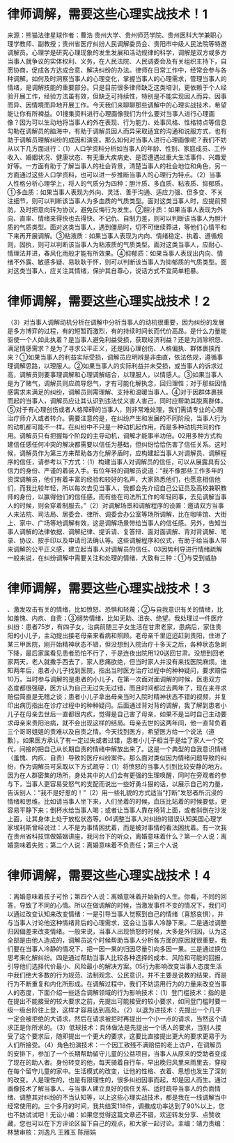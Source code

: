 # 律师调解，需要这些心理实战技术！1

来源：熊猫法律星球作者：曹浩 贵州大学、贵州师范学院、贵州医科大学兼职心理学教师、副教授；贵州省医疗纠纷人民调解委员会、贵阳市中级人民法院等特邀调解员。心理学是研究心理现象的发生发展和活动规律的科学，调解是双方或多方当事人就争议的实体权利、义务，在人民法院、人民调委会及有关组织主持下，自愿协商，促成各方达成合意、解决纠纷的办法。律师在日常工作中，经常会参与各种调解。如何及时洞察当事人的心理变化，掌握当事人的心理需求，管理当事人的情绪，是调解技能的重要部分。只是目前很多律师缺乏这类培训，更依赖于个人经验开展工作，经验方法虽有效，但缺乏可持续性，特别是不能实现因人而异、因事而异、因情境而异地开展工作。今天我们来聊聊那些调解中的心理实战技术，希望能让你有所裨益。01搜集资料进行心理画像我们为什么要对当事人进行心理画像？因为可以生动地将当事人的外在表现、行为能力、处事风格、性格特点等信息勾勒在调解员的脑海中，有助于调解员因人而异采取适宜的沟通和说服方式，也有助于调解员理解纠纷的成因和演变。那么如何对当事人进行心理画像呢？我们不妨从以下几方面进行：（1）人口学资料分析如当事人的年龄、性别、家庭成员、工作收入、婚姻状况、健康状态、有无重大疾病史、是否遭遇过重大生活事件、兴趣爱好等。一方面有助于了解当事人的社会背景，清楚当事人的社会地位和角色，另一方面通过这些人口学资料，也可以进一步推断当事人的心理行为特点。（2）当事人性格分析心理学上，将人的气质分为四种：胆汁质、多血质、粘液质、抑郁质。①多血质：如果当事人表现为外向、灵活、善于沟通、适应力强、但多变、不关注细节，则可以判断该当事人为多血质的气质类型。面对这类当事人时，应提前预防，及时把意向转为协议，避免反悔行为发生。②胆汁质：如果当事人表现为外向、直率、情绪来得快也去得快、不记仇、自制力差，则可以判断该当事人为胆汁质的气质类型。面对这类当事人，遇到僵局时，切不可继续莽进，等他们心情平和下来再开展调解。③粘液质：如果当事人表现为内向、情绪稳定、执着、遵循规则，固执，则可以判断该当事人为粘液质的气质类型。面对这类当事人，应耐心、情理法并进，春风化雨般才能有所效果。④抑郁质：如果当事人表现出内向、情绪不外露、敏感多疑、易耿耿于怀，则可以判断该当事人为抑郁质的气质类型。面对这类当事人，应关注其情绪，保护其自尊心，说话方式不宜简单粗暴。

# 律师调解，需要这些心理实战技术！2

（3）对当事人调解动机分析在调解中分析当事人的动机很重要，因为纠纷的发展是多方博弈的过程，有的短暂而激烈，有的持续时间长而代价高昂。是什么力量能驱使一个人如此执着？是当事人避免利益受损，获取经济利益？还是为消除积怨、满足情感需求？是为了寻求公平正义，还是因心理创伤、人格偏执、群体裹挟而来？①如果当事人的利益实际受损，调解员应明辨是非曲直，依法依规，遵循事理调解思路，以理服人。②如果当事人的实际利益并未受损，或当事人的诉求过高，调解员则要事理调解和心理调解结合，以理服人，以情感人。③如果当事人是为了赌气，调解员则应疏导怨气，才有可能化解执念，回归理性；对于那些因情感需求未满足的纠纷，调解员则需理解、支持和温暖当事人。④对于因群体裹挟而起的当事人，调解员应让其认识到违法仗义害人害己，同时应帮助其脱离群体。⑤对于有心理创伤或者人格障碍的当事人，则非常难处理，我们需请专业的心理治疗师介入或者转介。需要注意的是，在纠纷产生和发展的不同阶段，当事人行为的动机都可能不一样。在纠纷中不只是一种动机起作用，而是多种动机共同的作用。调解员只有把握每个阶段的主导动机，调解才能事半功倍。02用多种方式构建信任感任何冲突的解决都需要以信任为基础，但纠纷恰恰伤害了信任关系。这时候，调解员作为第三方来帮助各方化解矛盾时，应构建起当事人对调解员、调解程序的信任，请参考以下方式：（1）构建当事人对调解员的信任，可以从展露具有公信力的身份、严谨的着装入手。有位年轻的调解员说道：“我不像那些工作多年的资深调解员，他们有着丰富的经验和较好的名声，大家熟悉他们，也愿意相信他们，而我比较年轻，所以每次去见当事人，我都会先介绍自己公证员及高校兼职教师的身份，以赢得他们的信任感，而有些在司法所工作的年轻同事，去见调解当事人的时候，则会穿着制服去。”（2）对调解场景和调解程序的设置：邀请双方当事人来法院、司法局、居委会、律所、调委会办公室等场所调解，比在咖啡馆、大街上、家中、广场等地调解有效，这是调解场景带给当事人的信任感。另外，告知当事人调解的法律依据、调解纪律、提诉请、复答辩、面对面调解、背对背调解、笔录、协议、按手印以及申请司法确认等。这些调解程序和仪式，有助于给当事人带来调解的公平正义感，建立起当事人对调解员的信任。03因势利导进行情绪疏解一般来说，在纠纷调解中需要关注和处理的情绪，大致有三种：①与受到威胁

# 律师调解，需要这些心理实战技术！3

、激发攻击有关的情绪，比如愤怒、恐惧和轻蔑；②与自我意识有关的情绪，比如羞愧、内疚、自责；③弱势情绪，比如无助、沮丧、绝望。我处理过一件医疗纠纷：患者75岁，有四子女，治病前随三子女生活在甘肃老家，患病后，家住贵阳的小儿子，主动提出接老母亲来看病和照顾。老母亲千里迢迢赶到贵阳，住进了某三甲医院，刚开始精神状态不错，但没想到入院治疗十多天之后，各种状态急剧下降，最后家属看见患者恐怕不行了，于是连夜出院用120送回甘肃。没想到回老家两天，老人就撒手西去了，家人悲痛欲绝，但当时家人并没有来找医院麻烦。谁知两年后，患者小儿子找到医院，指出当时医方治疗过程中的种种疑问，要求赔偿10万。当时参与调解的是患者的小儿子，在第一次面对面调解的时候，医患双方态度都很强硬，医方认为自己无过失无过错，而且时间都过去两年了，现在来寻求赔偿简直是无稽之谈；患者小儿子拿出母亲当时入院时精神状态不错的视频，并复印出病历指出在诊疗过程中的种种疑问。后面通过背对背的调解，我了解到患者小儿子在母亲去世后一直都很内疚，觉得是自己害了母亲，如果不是当时自己主动要求母亲来贵阳治病，就不会出现这样的结局。母亲去世的这两年间，他一直背负着三个哥哥姐姐的责难以及自责之情。今天找到医方，希望医方给一个说法（道歉），如果医方承认了有一定过失或者过错，患者小儿子相当于是给了家人一个交代，间接的把自己从长期自责的情绪中解放出来了。这是一个典型的自我意识情绪（羞愧、内疚、自责）导致的医疗纠纷案件。那么面对类似因为情绪问题导致的纠纷，作为调解员可采取以下方式疏导：（1）将愤怒的当事人引到比较安静的地方。因为在人群密集的场所，身处其中的人们会有更强的生理唤醒，同时在旁观者的参与下，当事人更容易受怒气的支配而说出一些好勇斗狠的话，以展示自己的力量，告诉别人：“我不是好惹的！”（2）用一些礼貌的方式适当“打断”发怒者所沉浸的情绪和思维。比如请当事人坐下来，人们坐着的时候，血压比站着的时候要低，更容易平静下来；倒杯水给当事人喝；或者让当事人靠在椅背上面，或者斜倒在沙发上面，让其身体上处于放松状态等。04调整当事人对纠纷的错误认知美国心理学家埃利斯曾经说过：人不是为事情困扰着，而是被对事情的看法困扰着。有一次我在贵州省科技馆做婚姻讲座，我问台下的听众，离婚意味着什么？第一个人说：离婚意味着失败；第二个人说：离婚意味着不负责任；第三个人说

# 律师调解，需要这些心理实战技术！4

：离婚意味着孩子可怜；第四个人说：离婚意味着开始新的人生。你看，不同的回答，导致了不同的心情。所以在做调解的时候，当激发事件不变的情况下，我们可以通过改变认知来改变情绪：一是引导当事人觉察到自己的情绪（喜怒哀惧），并与当事人讨论他这种情绪背后的心理需求，这会让当事人冷静下来。二是通过调整归因偏差来改变情绪。一般来说，当事人出现愤怒的时候，大多是外归因，认为这全部是由他人造成的，调解员这个时候帮助当事人分析各方面的原因就很重要。我们要在当事人冷静的情况下，把一因一果的归因尽量引向多因一果。三是通过换位思考来化解纠纷。四是通过帮助当事人比较各种选择的成本、风险和可能的回报，引导他们选择代价最小、风险最小的解决方案。05行为影响改变当事人态度生活中我们绝大多数的行为规范、法制观念、公民意识，并不主要是说教的结果，而是行为不断重复和内化所形成。在调解过程中，我们不妨运用行为的力量来改变当事人的态度，下面介绍一些适合调解领域的行为影响技术：（1）登门槛技术：指的是在提出不能接受的较大要求之前，先提出可能接受的较小要求，如同登门槛时要一级一级台阶往上登，这样才容易达到高处。（2）以退为进技术：先提出一个几乎一定会被拒绝的大请求，然后在请求被拒时再提出一个小一点的请求，当然这个请求正是你所求的。（3）低球技术：具体做法是先提出一个诱人的要求，当别人接受了这个要求后，随即提出一个更大的要求，这要比直接提出更大的要求更易于为人们所接受。（4）角色扮演技术：一个因工致残不满赔偿的老上访户，在调解员的安排下，参加了一个长期帮助留守儿童的公益项目，当事人从原来的受助者变成了现在的助人者。身份转变的他，每天骑着自行车，早出晚归风里来雨里去，穿梭在每个留守儿童的家中。生活模式的改变，让他的性格、衣着、思想也发生了深刻的改变。人是理性的，也是有限理性的，很多纠纷因事而起，却是因人而生。通过画像技术了解当事人、与当事人建立良好的信任关系、适时疏导当事人的负面情绪、调整其对纠纷的不当认知等，以上这些心理实战技术，都是我在一线调解当中经常使用的。三个多月的时间，我共结案118件，调撤成功率达到了90%以上，您也不妨试试吧！无讼小编：如果您觉得这篇文章还不错，欢迎转发分享、点赞收藏，您也可以在下方评论区留下自己的观点，和大家一起讨论。主编：靖力责编：林慧审核：刘逸凡 王雅玉 陈丽娟


